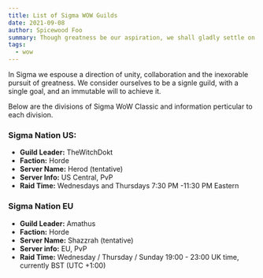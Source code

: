 ```yaml
---
title: List of Sigma WOW Guilds
date: 2021-09-08
author: Spicewood Foo
summary: Though greatness be our aspiration, we shall gladly settle on conquest until our destiny is revealed.
tags:
  - wow
---
```



In Sigma we espouse a direction of unity, collaboration and the inexorable pursuit of greatness. We consider ourselves to be a signle guild, with a single goal, and an immutable will to achieve it.

Below are the divisions of Sigma WoW Classic and information perticular to each division.

### Sigma Nation US:
- **Guild Leader:** TheWitchDokt
- **Faction:** Horde
- **Server Name:** Herod (tentative)
- **Server Info:** US Central, PvP
- **Raid Time:** Wednesdays and Thursdays 7:30 PM -11:30 PM Eastern


### Sigma Nation EU
- **Guild Leader:** Amathus
- **Faction:** Horde
- **Server Name:** Shazzrah (tentative)
- **Server info:**  EU, PvP
- **Raid Time:** Wednesday / Thursday / Sunday 19:00 - 23:00 UK time, currently BST (UTC +1:00)   
